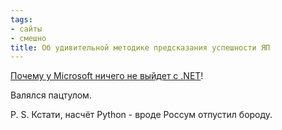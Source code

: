 ```yaml
---
tags:
- сайты
- смешно
title: Об удивительной методике предсказания успешности ЯП
---
```


[Почему у Microsoft ничего не выйдет с .NET][]!

Валялся пацтулом.

P. S. Кстати, насчёт Python - вроде Россум отпустил бороду.

  [Почему у Microsoft ничего не выйдет с .NET]: https://web.archive.org/web/20091215035630/http://www.slackware.ru/article.ghtml?ID=544